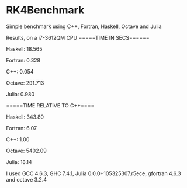 RK4Benchmark
============

Simple benchmark using C++, Fortran, Haskell, Octave and Julia

Results, on a i7-3612QM CPU
=====TIME IN SECS======

Haskell: 18.565

Fortran: 0.328

C++: 0.054

Octave: 291.713 

Julia: 0.980


=====TIME RELATIVE TO C++====

Haskell: 343.80

Fortran: 6.07

C++: 1.00

Octave: 5402.09

Julia: 18.14



I used GCC 4.6.3, GHC 7.4.1, Julia 0.0.0+105325307.r5ece, gfortran 4.6.3 and octave 3.2.4
